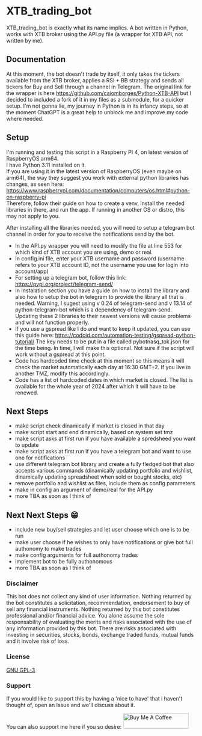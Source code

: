 # XTB_trading_bot

XTB_trading_bot is exactly what its name implies. A bot written in Python, works with XTB broker using the API.py file (a wrapper for XTB API, not written by me).

## Documentation

At this moment, the bot doesn't trade by itself, it only takes the tickers available from the XTB broker, applies a RSI + BB strategy and sends all tickers for Buy and Sell through a channel in Telegram.
The original link for the wrapper is here https://github.com/caiomborges/Python-XTB-API but I decided to included a fork of it in my files as a submodule, for a quicker setup.
I'm not gonna lie, my journey in Python is in its infancy steps, so at the moment ChatGPT is a great help to unblock me and improve my code where needed.

## Setup

I'm running and testing this script in a Raspberry PI 4, on latest version of RaspberryOS arm64.  
I have Python 3.11 installed on it.  
If you are using it in the latest version of RaspberryOS (even maybe on arm64), the way they suggest you work with external python libraries has changes, as seen here: https://www.raspberrypi.com/documentation/computers/os.html#python-on-raspberry-pi  
Therefore, follow their guide on how to create a venv, install the needed libraries in there, and run the app. If running in another OS or distro, this may not apply to you.  

After installing all the libraries needed, you will need to setup a telegram bot channel in order for you to receive the notifications send by the bot.
 - In the API.py wrapper you will need to modify the file at line 553 for which kind of XTB account you are using, demo or real.
 - In config.ini file, enter your XTB username and password (username refers to your XTB account ID, not the username you use for login into account/app)
 - For setting up a telegram bot, follow this link: https://pypi.org/project/telegram-send/
 - In Instalation section you have a guide on how to install the library and also how to setup the bot in telegram to provide the library all that is needed. Warning, I sugest using v 0.24 of telegram-send and v 13.14 of python-telegram-bot which is a dependency of telegram-send. Updating these 2 libraries to their newest versions will cause problems and will not function properly.
 - If you use a gspread like I do and want to keep it updated, you can use this guide here: https://codoid.com/automation-testing/gspread-python-tutorial/
   The key needs to be put in a file called pybotnasq_tok.json for the time being. In time, I will make this optional. Not sure if the script will work without a gspread at this point.
 - Code has hardcoded time check at this moment so this means it will check the market automatically each day at 16:30 GMT+2. If you live in another TMZ, modify this accordingly.
 - Code has a list of hardcoded dates in which market is closed. The list is available for the whole year of 2024 after which it will have to be renewed.

## Next Steps

- make script check dinamically if market is closed in that day
- make script start and end dinamically, based on system set tmz
- make script asks at first run if you have available a spredsheed you want to update
- make script asks at first run if you have a telegram bot and want to use one for notifications
- use different telegram bot library and create a fully fledged bot that also accepts various commands (dinamically updating portfolio and wishlist, dinamically updating spreadsheet when sold or bought stocks, etc)
- remove portfolio and wishlist as files, include them as config parameters
- make in config an argument of demo/real for the API.py
- more TBA as soon as I think of

## Next Next Steps :grin:

- include new buy/sell strategies and let user choose which one is to be run
- make user choose if he wishes to only have notifications or give bot full authonomy to make trades
- make config arguments for full authonomy trades
- implement bot to be fully authonomous
- more TBA as soon as I think of

### Disclaimer

This bot does not collect any kind of user information.
Nothing returned by the bot constitutes a solicitation, recommendation, endorsement to buy of sell any financial instruments. Nothing returned by this bot constitutes professional and/or financial advice. You alone assume the sole responsability of evaluating the merits and risks associated with the use of any information provided by this bot.
There are risks associated with investing in securities, stocks, bonds, exchange traded funds, mutual funds and it involve risk of loss.

### License

[GNU GPL-3](https://choosealicense.com/licenses/gpl-3.0/)

### Support
If you would like to support this by having a 'nice to have' that i haven't thought of, open an Issue and we'll discuss about it.

You can also support me here if you so desire:
<a href="https://www.buymeacoffee.com/nazguul512" target="_blank"><img src="https://cdn.buymeacoffee.com/buttons/default-yellow.png" alt="Buy Me A Coffee" height="41" width="174"></a>